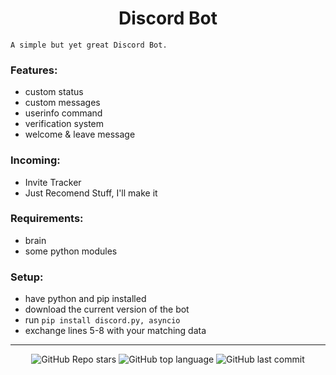 <h1 align="center">Discord Bot</h1>

`A simple but yet great Discord Bot.`

### Features:
- custom status
- custom messages
- userinfo command
- verification system
- welcome & leave message

### Incoming:
- Invite Tracker
- Just Recomend Stuff, I'll make it

### Requirements:
- brain
- some python modules

### Setup:
- have python and pip installed
- download the current version of the bot
- run `pip install discord.py, asyncio`
- exchange lines 5-8 with your matching data
---

<p align="center">
    <img alt="GitHub Repo stars" src="https://img.shields.io/github/stars/Its-Vichy/XProxy?style=for-the-badge&logo=stylelint&color=black">
    <img alt="GitHub top language" src="https://img.shields.io/github/languages/top/Its-Vichy/XProxy?style=for-the-badge&logo=stylelint&color=black">
    <img alt="GitHub last commit" src="https://img.shields.io/github/last-commit/Its-Vichy/XProxy?style=for-the-badge&logo=stylelint&color=black">
</p>

